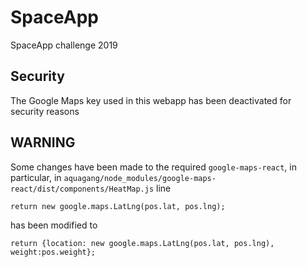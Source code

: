 # SpaceApp
SpaceApp challenge 2019

## Security
The Google Maps key used in this webapp has been deactivated for security reasons

## WARNING
Some changes have been made to the required `google-maps-react`, in particular, in `aquagang/node_modules/google-maps-react/dist/components/HeatMap.js` line

	return new google.maps.LatLng(pos.lat, pos.lng);

has been modified to
	
	return {location: new google.maps.LatLng(pos.lat, pos.lng), weight:pos.weight};

